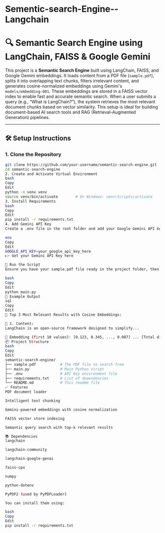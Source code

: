 # Sementic-search-Engine--Langchain

# 🔍 Semantic Search Engine using LangChain, FAISS & Google Gemini

This project is a **Semantic Search Engine** built using LangChain, FAISS, and Google Gemini embeddings. It loads content from a PDF file (`sample.pdf`), splits it into overlapping text chunks, filters irrelevant content, and generates cosine-normalized embeddings using Gemini's `models/embedding-001`. These embeddings are stored in a FAISS vector index to enable fast and accurate semantic search. When a user submits a query (e.g., “What is LangChain?”), the system retrieves the most relevant document chunks based on vector similarity. This setup is ideal for building document-based AI search tools and RAG (Retrieval-Augmented Generation) pipelines.

---

## 🛠️ Setup Instructions

### 1. Clone the Repository

```bash
git clone https://github.com/your-username/semantic-search-engine.git
cd semantic-search-engine
2. Create and Activate Virtual Environment
bash
Copy
Edit
python -m venv venv
source venv/bin/activate        # On Windows: venv\Scripts\activate
3. Install Requirements
bash
Copy
Edit
pip install -r requirements.txt
4. Add Gemini API Key
Create a .env file in the root folder and add your Google Gemini API key:

env
Copy
Edit
GOOGLE_API_KEY=your_google_api_key_here
👉 Get your Gemini API Key here

🚀 Run the Script
Ensure you have your sample.pdf file ready in the project folder, then run:

bash
Copy
Edit
python main.py
📄 Example Output
sql
Copy
Edit
🔎 Top 3 Most Relevant Results with Cosine Embeddings:

🔹 1. Content:
LangChain is an open-source framework designed to simplify...

📐 Embedding (first 10 values): [0.123, 0.345, ..., 0.087] ... [Total dims: 768]
📦 Project Structure
bash
Copy
Edit
semantic-search-engine/
├── sample.pdf           # The PDF file to search from
├── main.py              # Main Python script
├── .env                 # API key environment file
├── requirements.txt     # List of dependencies
└── README.md            # This readme file
✅ Features
PDF document loader

Intelligent text chunking

Gemini-powered embeddings with cosine normalization

FAISS vector store indexing

Semantic query search with top-k relevant results

📚 Dependencies
langchain

langchain-community

langchain-google-genai

faiss-cpu

numpy

python-dotenv

PyPDF2 (used by PyPDFLoader)

You can install them using:

bash
Copy
Edit
pip install -r requirements.txt
